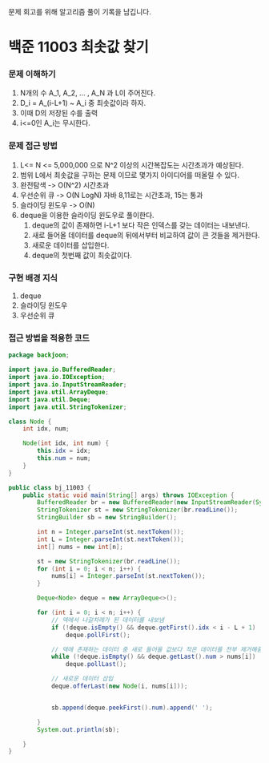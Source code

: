 문제 회고를 위해 알고리즘 풀이 기록을 남깁니다.

# 백준 11003 최솟값 찾기


### 문제 이해하기
1. N개의 수 A_1, A_2, ... , A_N 과 L이 주어진다.
2. D_i = A_(i-L+1) ~ A_i 중 최솟값이라 하자.
3. 이때 D의 저장된 수를 출력
4. i<=0인 A_i는 무시한다.

### 문제 접근 방법
1. L<= N <= 5,000,000 으로 N^2 이상의 시간복잡도는 시간초과가 예상된다.
2. 범위 L에서 최솟값을 구하는 문제 이므로 몇가지 아이디어를 떠올릴 수 있다.
3. 완전탐색 -> O(N^2) 시간초과
4. 우선순위 큐 -> O(N LogN) 자바 8,11로는 시간초과, 15는 통과
5. 슬라이딩 윈도우 -> O(N)
6. deque을 이용한 슬라이딩 윈도우로 풀이한다.
   1. deque의 값이 존재하면 i-L+1 보다 작은 인덱스를 갖는 데이터는 내보낸다.
   2. 새로 들어올 데이터를 deque의 뒤에서부터 비교하여 값이 큰 것들을 제거한다.
   3. 새로운 데이터를 삽입한다.
   4. deque의 첫번째 값이 최솟값이다.

### 구현 배경 지식
1. deque
2. 슬라이딩 윈도우
3. 우선순위 큐

### 접근 방법을 적용한 코드
```java
package backjoon;

import java.io.BufferedReader;
import java.io.IOException;
import java.io.InputStreamReader;
import java.util.ArrayDeque;
import java.util.Deque;
import java.util.StringTokenizer;

class Node {
    int idx, num;

    Node(int idx, int num) {
        this.idx = idx;
        this.num = num;
    }
}

public class bj_11003 {
    public static void main(String[] args) throws IOException {
        BufferedReader br = new BufferedReader(new InputStreamReader(System.in));
        StringTokenizer st = new StringTokenizer(br.readLine());
        StringBuilder sb = new StringBuilder();

        int n = Integer.parseInt(st.nextToken());
        int L = Integer.parseInt(st.nextToken());
        int[] nums = new int[n];

        st = new StringTokenizer(br.readLine());
        for (int i = 0; i < n; i++) {
            nums[i] = Integer.parseInt(st.nextToken());
        }

        Deque<Node> deque = new ArrayDeque<>();

        for (int i = 0; i < n; i++) {
            // 덱에서 나갈차례가 된 데이터를 내보냄
            if (!deque.isEmpty() && deque.getFirst().idx < i - L + 1)
                deque.pollFirst();

            // 덱에 존재하는 데이터 중 새로 들어올 값보다 작은 데이터를 전부 제거해줌
            while (!deque.isEmpty() && deque.getLast().num > nums[i])
                deque.pollLast();

            // 새로운 데이터 삽입
            deque.offerLast(new Node(i, nums[i]));


            sb.append(deque.peekFirst().num).append(' ');

        }
        System.out.println(sb);

    }
}

```
